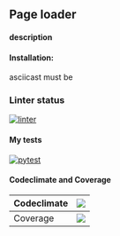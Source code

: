 ## Page loader
#### description

#### Installation:
asciicast must be

### Linter status
[![linter](https://github.com/Nella611/python-project-lvl3/actions/workflows/push.yml/badge.svg)](https://github.com/Nella611/python-project-lvl3/actions/workflows/push.yml)

#### My tests
[![pytest](https://github.com/Nella611/python-project-lvl3/actions/workflows/tests.yml/badge.svg)](https://github.com/Nella611/python-project-lvl3/actions/workflows/tests.yml)

#### Codeclimate and Coverage
| Codeclimate | <a href="https://codeclimate.com/github/Nella611/python-project-lvl3/maintainability"><img src="https://api.codeclimate.com/v1/badges/546c57269da69c2b655d/maintainability" /></a> |
|-------------|---------------------------------------------------------------|
|   Coverage  | <a href="https://codeclimate.com/github/Nella611/python-project-lvl3/test_coverage"><img src="https://api.codeclimate.com/v1/badges/546c57269da69c2b655d/test_coverage" /></a> |



